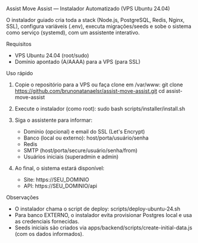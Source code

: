 Assist Move Assist — Instalador Automatizado (VPS Ubuntu 24.04)

O instalador guiado cria toda a stack (Node.js, PostgreSQL, Redis, Nginx, SSL), configura variáveis (.env), executa migrações/seeds e sobe o sistema como serviço (systemd), com um assistente interativo.

Requisitos
- VPS Ubuntu 24.04 (root/sudo)
- Domínio apontado (A/AAAA) para a VPS (para SSL)

Uso rápido
1) Copie o repositório para a VPS ou faça clone em /var/www:
   git clone https://github.com/brunonatanaelsr/assist-move-assist.git
   cd assist-move-assist

2) Execute o instalador (como root):
   sudo bash scripts/installer/install.sh

3) Siga o assistente para informar:
   - Domínio (opcional) e email do SSL (Let's Encrypt)
   - Banco (local ou externo): host/porta/usuário/senha
   - Redis
   - SMTP (host/porta/secure/usuário/senha/from)
   - Usuários iniciais (superadmin e admin)

4) Ao final, o sistema estará disponível:
   - Site: https://SEU_DOMINIO
   - API:  https://SEU_DOMINIO/api

Observações
- O instalador chama o script de deploy: scripts/deploy-ubuntu-24.sh
- Para banco EXTERNO, o instalador evita provisionar Postgres local e usa as credenciais fornecidas.
- Seeds iniciais são criados via apps/backend/scripts/create-initial-data.js (com os dados informados).

